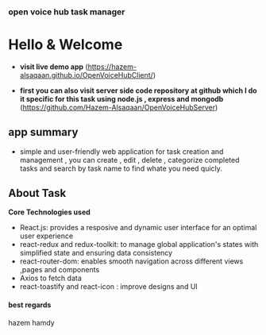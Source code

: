 ### open voice hub task manager
# Hello & Welcome
- **visit live demo app**
(https://hazem-alsaqaan.github.io/OpenVoiceHubClient/)

- **first you can also visit server side code repository at github which I do it specific for this task using node.js , express and mongodb**
(https://github.com/Hazem-Alsaqaan/OpenVoiceHubServer)

## app summary
- simple and user-friendly web application for task creation and management , you can create , edit , delete , categorize completed tasks and search by task name to find whate you need quicly.


## About Task
**Core Technologies used** 
* React.js: provides a resposive and dynamic user interface for an optimal user experience
* react-redux and redux-toolkit: to manage global application's states with simplified state and ensuring data consistency
* react-router-dom: enables smooth navigation across different views ,pages and components
* Axios to fetch data
* react-toastify and react-icon : improve designs and UI

#### best regards
hazem hamdy
